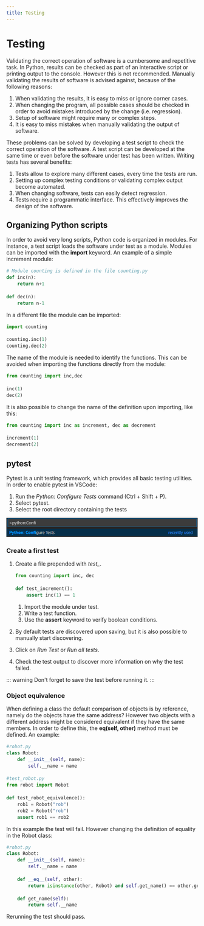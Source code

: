 ```yaml
---
title: Testing
---
```


# Testing

Validating the correct operation of software is a cumbersome and repetitive task. In Python, results can be checked as part of an interactive script or printing output to the console. However this is not recommended. Manually validating the results of software is advised against, because of the following reasons:

1. When validating the results, it is easy to miss or ignore corner cases.
1. When changing the program, all possible cases should be checked in order to avoid mistakes introduced by the change (i.e. regression).
1. Setup of software might require many or complex steps.
1. It is easy to miss mistakes when manually validating the output of software.

These problems can be solved by developing a test script to check the correct operation of the software. A test script can be developed at the same time or even before the software under test has been written. Writing tests has several benefits:

1. Tests allow to explore many different cases, every time the tests are run.
1. Setting up complex testing conditions or validating complex output become automated.
1. When changing software, tests can easily detect regression.
1. Tests require a programmatic interface. This effectively improves the design of the software.

## Organizing Python scripts

In order to avoid very long scripts, Python code is organized in modules. For instance, a test script loads the software under test as a module. Modules can be imported with the **import** keyword. An example of a simple increment module:

```python
# Module counting is defined in the file counting.py
def inc(n):
    return n+1

def dec(n):
    return n-1
```

In a different file the module can be imported:

```python
import counting

counting.inc(1)
counting.dec(2)
```

The name of the module is needed to identify the functions. This can be avoided when importing the functions directly from the module:

```python
from counting import inc,dec

inc(1)
dec(2)
```

It is also possible to change the name of the definition upon importing, like this:

```python
from counting import inc as increment, dec as decrement

increment(1)
decrement(2)
```

## pytest

Pytest is a unit testing framework, which provides all basic testing utilities. In order to enable pytest in VSCode: 

1. Run the *Python: Configure Tests* command (Ctrl + Shift + P).
1. Select pytest.
1. Select the root directory containing the tests

![Run the Configure Tests command](./assets/configure-tests.png)

### Create a first test

1. Create a file prepended with *test_*.

    ```python
    from counting import inc, dec

    def test_increment():
        assert inc(1) == 1
    ```

    1. Import the module under test.
    1. Write a test function.  
    1. Use the **assert** keyword to verify boolean conditions.
1. By default tests are discovered upon saving, but it is also possible to manually start discovering.
1. Click on *Run Test* or *Run all tests*.
1. Check the test output to discover more information on why the test failed.

::: warning
Don't forget to save the test before running it.
:::

### Object equivalence

When defining a class the default comparison of objects is by reference, namely do the objects have the same address? However two objects with a different address might be considered equivalent if they have the same members. In order to define this, the **__eq__(self, other)** method must be defined. An example:

```python
#robot.py
class Robot:
    def __init__(self, name):
        self.__name = name

#test_robot.py
from robot import Robot

def test_robot_equivalence():
    rob1 = Robot("rob")
    rob2 = Robot("rob")
    assert rob1 == rob2
```

In this example the test will fail. However changing the definition of equality in the Robot class:

```python
#robot.py
class Robot:
    def __init__(self, name):
        self.__name = name

    def __eq__(self, other):
        return isinstance(other, Robot) and self.get_name() == other.get_name()
    
    def get_name(self):
        return self.__name
```

Rerunning the test should pass.
